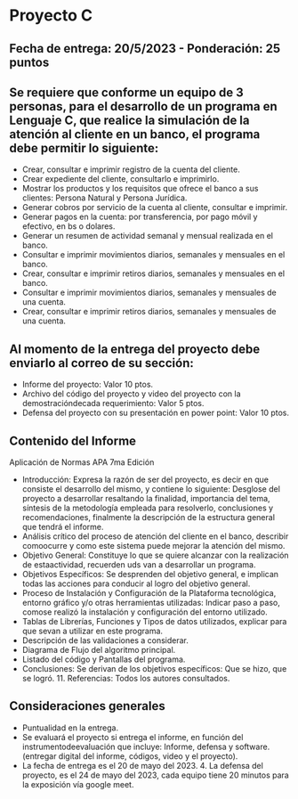 # Proyecto C
## Fecha de entrega: 20/5/2023 - Ponderación: 25 puntos
## Se requiere que conforme un equipo de 3 personas, para el desarrollo de un programa en Lenguaje C, que realice la simulación de la atención al cliente en un banco, el programa debe permitir lo siguiente:

- Crear, consultar e imprimir registro de la cuenta del cliente. 
- Crear expediente del cliente, consultarlo e imprimirlo. 
- Mostrar los productos y los requisitos que ofrece el banco a sus clientes: Persona Natural y Persona Jurídica. 
- Generar cobros por servicio de la cuenta al cliente, consultar e imprimir.
- Generar pagos en la cuenta: por transferencia, por pago móvil y efectivo, en bs o dolares. 
- Generar un resumen de actividad semanal y mensual realizada en el banco. 
- Consultar e imprimir movimientos diarios, semanales y mensuales en el banco. 
- Crear, consultar e imprimir retiros diarios, semanales y mensuales en el banco.
- Consultar e imprimir movimientos diarios, semanales y mensuales de una cuenta.
- Crear, consultar e imprimir retiros diarios, semanales y mensuales de una cuenta. 

## Al momento de la entrega del proyecto debe enviarlo al correo de su sección:
- Informe del proyecto: Valor 10 ptos.
- Archivo del código del proyecto y video del proyecto con la demostracióndecada requerimiento: Valor 5 ptos.
- Defensa del proyecto con su presentación en power point: Valor 10 ptos.

## Contenido del Informe 
Aplicación de Normas APA 7ma Edición
- Introducción: Expresa la razón de ser del proyecto, es decir en que consiste el
desarrollo del mismo, y contiene lo siguiente: 
Desglose del proyecto a desarrollar resaltando la finalidad, importancia del tema, síntesis de la metodología empleada para resolverlo, conclusiones y recomendaciones, finalmente la descripción de la estructura general que tendrá el informe. 
- Análisis crítico del proceso de atención del cliente en el banco, describir comoocurre y como este sistema puede mejorar la atención del mismo. 
- Objetivo General: Constituye lo que se quiere alcanzar con la realización de estaactividad, recuerden uds van a desarrollar un programa.
- Objetivos Específicos: Se desprenden del objetivo general, e implican todas las acciones para conducir al logro del objetivo general. 
- Proceso de Instalación y Configuración de la Plataforma tecnológica, entorno gráfico y/o otras herramientas utilizadas: Indicar paso a paso, comose realizó la instalación y configuración del entorno utilizado. 
- Tablas de Librerías, Funciones y Tipos de datos utilizados, explicar para que sevan a utilizar en este programa.
- Descripción de las validaciones a considerar.
- Diagrama de Flujo del algoritmo principal.
- Listado del código y Pantallas del programa.
- Conclusiones: Se derivan de los objetivos específicos: Que se hizo, que se logró. 11. Referencias: Todos los autores consultados.

## Consideraciones generales
- Puntualidad en la entrega.
- Se evaluará el proyecto si entrega el informe, en función del instrumentodeevaluación que incluye: Informe, defensa y software. (entregar digital del informe, códigos, video y el proyecto).
- La fecha de entrega es el 20 de mayo del 2023. 4. La defensa del proyecto, es el 24 de mayo del 2023, cada equipo tiene 20 minutos para la exposición vía google meet.
